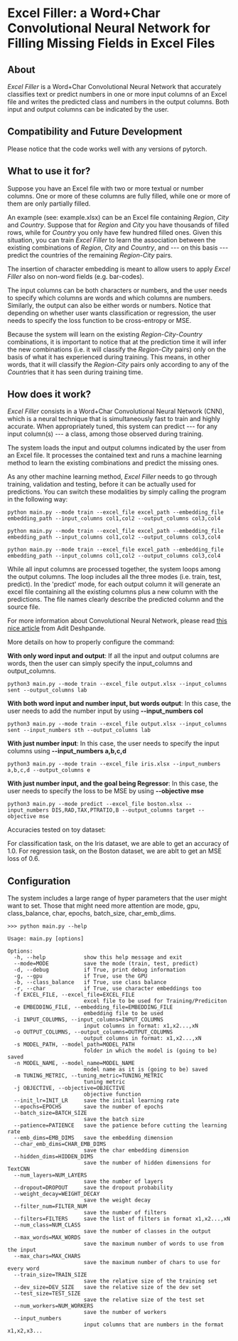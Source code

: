 # Excel Filler: a Word+Char Convolutional Neural Network for Filling Missing Fields in Excel Files


## About

*Excel Filler* is a Word+Char Convolutional Neural Network that accurately classifies text or predict numbers in one or more input columns of an Excel file and writes the predicted class and numbers in the output columns. Both input and output columns can be indicated by the user.


## Compatibility and Future Development

Please notice that the code works well with any versions of pytorch.


## What to use it for?

Suppose you have an Excel file with two or more textual or number columns. One or more of these columns are fully filled, while one or more of them are only partially filled.

An example (see: example.xlsx) can be an Excel file containing *Region*, *City* and *Country*. Suppose that for *Region* and *City* you have thousands of filled rows, while for *Country* you only have few hundred filled ones. Given this situation, you can train *Excel Filler* to learn the association between the existing combinations of *Region*, *City* and *Country*, and --- on this basis --- predict the countries of the remaining *Region*-*City* pairs.

The insertion of character embedding is meant to allow users to apply *Excel Filler* also on non-word fields (e.g. bar-codes).

The input columns can be both characters or numbers, and the user needs to specify which columns are words and which columns are numbers. Similarly, the output can also be either words or numbers. Notice that depending on whether user wants classification or regression, the user needs to specify the loss function to be cross-entropy or MSE.

Because the system will learn on the existing *Region*-*City*-*Country* combinations, it is important to notice that at the prediction time it will infer the new combinations (i.e. it will classify the *Region*-*City* pairs) only on the basis of what it has experienced during training. This means, in other words, that it will classify the *Region*-*City* pairs only according to any of the *Countr*ies that it has seen during training time.


## How does it work?

*Excel Filler* consists in a Word+Char Convolutional Neural Network (CNN), which is a neural technique that is simultaneously fast to train and highly accurate. When appropriately tuned, this system can predict --- for any input column(s) --- a class, among those observed during training.

The system loads the input and output columns indicated by the user from an Excel file. It processes the contained text and runs a machine learning method to learn the existing combinations and predict the missing ones.

As any other machine learning method, *Excel Filler* needs to go through training, validation and testing, before it can be actually used for predictions. You can switch these modalities by simply calling the program in the following way:

```
python main.py --mode train --excel_file excel_path --embedding_file embedding_path --input_columns col1,col2 --output_columns col3,col4

python main.py --mode train --excel_file excel_path --embedding_file embedding_path --input_columns col1,col2 --output_columns col3,col4

python main.py --mode train --excel_file excel_path --embedding_file embedding_path --input_columns col1,col2 --output_columns col3,col4
```

While all input columns are processed together, the system loops among the output columns. The loop includes all the three modes (i.e. train, test, predict). In the 'predict' mode, for each output column it will generate an excel file containing all the existing columns plus a new column with the predictions. The file names clearly describe the predicted column and the source file.

For more information about Convolutional Neural Network, please read [this nice article](https://adeshpande3.github.io/A-Beginner%27s-Guide-To-Understanding-Convolutional-Neural-Networks-Part-2/) from Adit Deshpande.


More details on how to properly configure the command:

**With only word input and output**:
If all the input and output columns are words, then the user can simply specify the input_columns and output_columns.
```
python3 main.py --mode train --excel_file output.xlsx --input_columns sent --output_columns lab
```


**With both word input and number input, but words output**:
In this case, the user needs to add the number input by using **--input_numbers col**
```
python3 main.py --mode train --excel_file output.xlsx --input_columns sent --input_numbers sth --output_columns lab
```


**With just number input**:
In this case, the user needs to specify the input columns using **--input_numbers a,b,c,d**
```
python3 main.py --mode train --excel_file iris.xlsx --input_numbers a,b,c,d --output_columns e
```


**With just number input, and the goal being Regressor**:
In this case, the user needs to specify the loss to be MSE by using **--objective mse**
```
python3 main.py --mode predict --excel_file boston.xlsx --input_numbers DIS,RAD,TAX,PTRATIO,B --output_columns target --objective mse
```


Accuracies tested on toy dataset:

For classification task, on the Iris dataset, we are able to get an accuracy of 1.0.
For regression task, on the Boston dataset, we are ablt to get an MSE loss of 0.6.





## Configuration

The system includes a large range of hyper parameters that the user might want to set. Those that might need more attention are mode, gpu, class_balance, char, epochs, batch_size, char_emb_dims.

```
>>> python main.py --help

Usage: main.py [options]

Options:
  -h, --help            show this help message and exit
  --mode=MODE           save the mode (train, test, predict)
  -d, --debug           if True, print debug information
  -g, --gpu             if True, use the GPU
  -b, --class_balance   if True, use class balance
  -r, --char            if True, use character embeddings too
  -f EXCEL_FILE, --excel_file=EXCEL_FILE
                        excel file to be used for Training/Prediciton
  -e EMBEDDING_FILE, --embedding_file=EMBEDDING_FILE
                        embedding file to be used
  -i INPUT_COLUMNS, --input_columns=INPUT_COLUMNS
                        input columns in format: x1,x2...,xN
  -o OUTPUT_COLUMNS, --output_columns=OUTPUT_COLUMNS
                        output columns in format: x1,x2...,xN
  -s MODEL_PATH, --model_path=MODEL_PATH
                        folder in which the model is (going to be) saved
  -n MODEL_NAME, --model_name=MODEL_NAME
                        model name as it is (going to be) saved
  -m TUNING_METRIC, --tuning_metric=TUNING_METRIC
                        tuning metric
  -j OBJECTIVE, --objective=OBJECTIVE
                        objective function
  --init_lr=INIT_LR     save the initial learning rate
  --epochs=EPOCHS       save the number of epochs
  --batch_size=BATCH_SIZE
                        save the batch size
  --patience=PATIENCE   save the patience before cutting the learning rate
  --emb_dims=EMB_DIMS   save the embedding dimension
  --char_emb_dims=CHAR_EMB_DIMS
                        save the char embedding dimension
  --hidden_dims=HIDDEN_DIMS
                        save the number of hidden dimensions for TextCNN
  --num_layers=NUM_LAYERS
                        save the number of layers
  --dropout=DROPOUT     save the dropout probability
  --weight_decay=WEIGHT_DECAY
                        save the weight decay
  --filter_num=FILTER_NUM
                        save the number of filters
  --filters=FILTERS     save the list of filters in format x1,x2...,xN
  --num_class=NUM_CLASS
                        save the number of classes in the output
  --max_words=MAX_WORDS
                        save the maximum number of words to use from the input
  --max_chars=MAX_CHARS
                        save the maximum number of chars to use for every word
  --train_size=TRAIN_SIZE
                        save the relative size of the training set
  --dev_size=DEV_SIZE   save the relative size of the dev set
  --test_size=TEST_SIZE
                        save the relative size of the test set
  --num_workers=NUM_WORKERS
                        save the number of workers
  --input_numbers 
                        input columns that are numbers in the format x1,x2,x3...
                        
```



